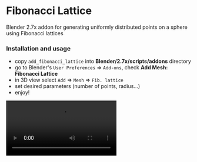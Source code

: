 # Fibonacci Lattice
Blender 2.7x addon for generating uniformly distributed points on a sphere using Fibonacci lattices

### Installation and usage

 - copy `add_fibonacci_lattice` into **Blender/2.7x/scripts/addons** directory
 - go to Blender's `User Preferences` => `Add-ons`, check **Add Mesh: Fibonacci Lattice**
 - in 3D view select `Add` => `Mesh` => `Fib. lattice`
 - set desired parameters (number of points, radius...)
 - enjoy!

![animation](https://raw.github.com/P-i-N/FibonacciLattice/master/animation.webm)
